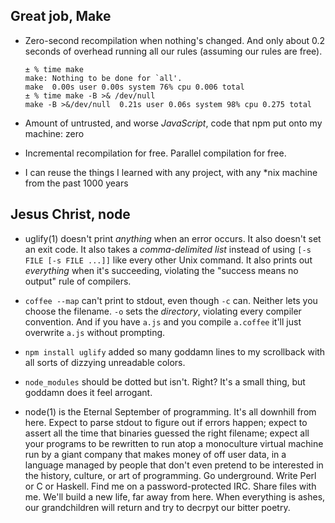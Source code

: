 ## Great job, Make

* Zero-second recompilation when nothing's
  changed. And only about 0.2 seconds of overhead
  running all our rules (assuming our rules are
  free).

     ```
     ± % time make
     make: Nothing to be done for `all'.
     make  0.00s user 0.00s system 76% cpu 0.006 total
     ± % time make -B >& /dev/null
     make -B >&/dev/null  0.21s user 0.06s system 98% cpu 0.275 total
     ```

* Amount of untrusted, and worse _JavaScript_,
  code that npm put onto my machine: zero

* Incremental recompilation for free. Parallel
  compilation for free.

* I can reuse the things I learned with any
  project, with any *nix machine from the past
  1000 years

## Jesus Christ, node

* uglify(1) doesn't print _anything_ when an error
  occurs. It also doesn't set an exit code. It
  also takes a _comma-delimited list_ instead of
  using `[-s FILE [-s FILE ...]]` like every other
  Unix command. It also prints out _everything_
  when it's succeeding, violating the "success
  means no output" rule of compilers.

* `coffee --map` can't print to stdout, even
  though `-c` can. Neither lets you choose the
  filename. `-o` sets the _directory_, violating
  every compiler convention. And if you have
  `a.js` and you compile `a.coffee` it'll just
  overwrite `a.js` without prompting.

* `npm install uglify` added so many goddamn lines
  to my scrollback with all sorts of dizzying
  unreadable colors.

* `node_modules` should be dotted but isn't.
  Right? It's a small thing, but goddamn does it
  feel arrogant.

* node(1) is the Eternal September of programming.
  It's all downhill from here. Expect to parse
  stdout to figure out if errors happen; expect to
  assert all the time that binaries guessed the
  right filename; expect all your programs to be
  rewritten to run atop a monoculture virtual
  machine run by a giant company that makes money
  of off user data, in a language managed by
  people that don't even pretend to be interested
  in the history, culture, or art of programming.
  Go underground. Write Perl or C or Haskell. Find
  me on a password-protected IRC. Share files
  with me. We'll build a new life, far away from
  here. When everything is ashes, our
  grandchildren will return and try to decrpyt our
  bitter poetry.
